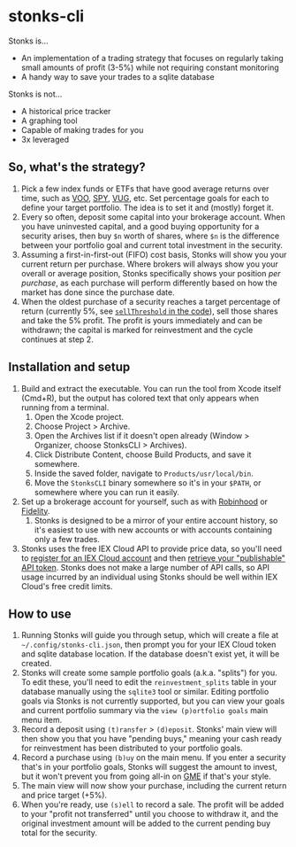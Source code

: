# stonks-cli

Stonks is...

- An implementation of a trading strategy that focuses on regularly taking small amounts of profit (3-5%) while not requiring constant monitoring
- A handy way to save your trades to a sqlite database

Stonks is not...

- A historical price tracker
- A graphing tool
- Capable of making trades for you
- 3x leveraged

## So, what's the strategy?

1. Pick a few index funds or ETFs that have good average returns over time, such as [VOO](https://www.google.com/finance/quote/VOO:NYSEARCA), [SPY](https://www.google.com/finance/quote/SPY:NYSEARCA), [VUG](https://www.google.com/finance/quote/VUG:NYSEARCA), etc. Set percentage goals for each to define your target portfolio. The idea is to set it and (mostly) forget it.
1. Every so often, deposit some capital into your brokerage account. When you have uninvested capital, and a good buying opportunity for a security arises, then buy `$n` worth of shares, where `$n` is the difference between your portfolio goal and current total investment in the security.
1. Assuming a first-in-first-out (FIFO) cost basis, Stonks will show you your current return per purchase. Where brokers will always show you your overall or average position, Stonks specifically shows your position _per purchase_, as each purchase will perform differently based on how the market has done since the purchase date.
1. When the oldest purchase of a security reaches a target percentage of return (currently 5%, see [`sellThreshold` in the code](https://github.com/ansonj/stonks-cli/blob/d4b71505769ca74166691b1565b962dcdcdd09f0/StonksCLI/main.swift#L5)), sell those shares and take the 5% profit. The profit is yours immediately and can be withdrawn; the capital is marked for reinvestment and the cycle continues at step 2.

## Installation and setup

1. Build and extract the executable. You can run the tool from Xcode itself (Cmd+R), but the output has colored text that only appears when running from a terminal.
    1. Open the Xcode project.
    1. Choose Project > Archive.
    1. Open the Archives list if it doesn't open already (Window > Organizer, choose StonksCLI > Archives).
    1. Click Distribute Content, choose Build Products, and save it somewhere.
    1. Inside the saved folder, navigate to `Products/usr/local/bin`.
    1. Move the `StonksCLI` binary somewhere so it's in your `$PATH`, or somewhere where you can run it easily.
1. Set up a brokerage account for yourself, such as with [Robinhood](https://join.robinhood.com/ansonj14) or [Fidelity](https://www.fidelity.com).
    1. Stonks is designed to be a mirror of your entire account history, so it's easiest to use with new accounts or with accounts containing only a few trades.
1. Stonks uses the free IEX Cloud API to provide price data, so you'll need to [register for an IEX Cloud account](https://iexcloud.io/cloud-login#/register) and then [retrieve your "publishable" API token](https://iexcloud.io/console/tokens). Stonks does not make a large number of API calls, so API usage incurred by an individual using Stonks should be well within IEX Cloud's free credit limits.

## How to use

1. Running Stonks will guide you through setup, which will create a file at `~/.config/stonks-cli.json`, then prompt you for your IEX Cloud token and sqlite database location. If the database doesn't exist yet, it will be created.
1. Stonks will create some sample portfolio goals (a.k.a. "splits") for you. To edit these, you'll need to edit the `reinvestment_splits` table in your database manually using the `sqlite3` tool or similar. Editing portfolio goals via Stonks is not currently supported, but you can view your goals and current portfolio summary via the `view (p)ortfolio goals` main menu item.
1. Record a deposit using `(t)ransfer` > `(d)eposit`. Stonks' main view will then show you that you have "pending buys," meaning your cash ready for reinvestment has been distributed to your portfolio goals.
1. Record a purchase using `(b)uy` on the main menu. If you enter a security that's in your portfolio goals, Stonks will suggest the amount to invest, but it won't prevent you from going all-in on [GME](https://www.google.com/finance/quote/GME:NYSE) if that's your style.
1. The main view will now show your purchase, including the current return and price target (+5%).
1. When you're ready, use `(s)ell` to record a sale. The profit will be added to your "profit not transferred" until you choose to withdraw it, and the original investment amount will be added to the current pending buy total for the security.
